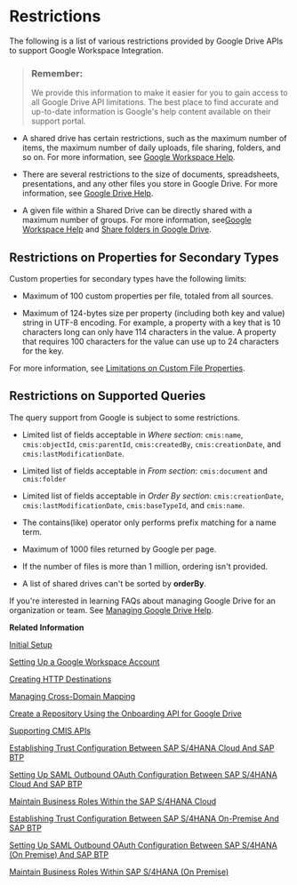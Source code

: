 <!-- loioed62ee4aa36b4452bdb39b9250fcb7f2 -->

# Restrictions

The following is a list of various restrictions provided by Google Drive APIs to support Google Workspace Integration.

> ### Remember:  
> We provide this information to make it easier for you to gain access to all Google Drive API limitations. The best place to find accurate and up-to-date information is Google's help content available on their support portal.

-   A shared drive has certain restrictions, such as the maximum number of items, the maximum number of daily uploads, file sharing, folders, and so on. For more information, see [Google Workspace Help](https://support.google.com/a/answer/7338880).

-   There are several restrictions to the size of documents, spreadsheets, presentations, and any other files you store in Google Drive. For more information, see [Google Drive Help](https://support.google.com/drive/answer/37603?hl=en).

-   A given file within a Shared Drive can be directly shared with a maximum number of groups. For more information, see[Google Workspace Help](https://support.google.com/a/answer/7338880) and [Share folders in Google Drive](https://support.google.com/drive/answer/7166529).




<a name="loioed62ee4aa36b4452bdb39b9250fcb7f2__section_cpt_zkw_5tb"/>

## Restrictions on Properties for Secondary Types

Custom properties for secondary types have the following limits:

-   Maximum of 100 custom properties per file, totaled from all sources.

-   Maximum of 124-bytes size per property \(including both key and value\) string in UTF-8 encoding. For example, a property with a key that is 10 characters long can only have 114 characters in the value. A property that requires 100 characters for the value can use up to 24 characters for the key.


For more information, see [Limitations on Custom File Properties](https://developers.google.com/drive/api/guides/properties).



<a name="loioed62ee4aa36b4452bdb39b9250fcb7f2__section_ork_dlw_5tb"/>

## Restrictions on Supported Queries

The query support from Google is subject to some restrictions.

-   Limited list of fields acceptable in *Where section*: `cmis:name`, `cmis:objectId`, `cmis:parentId`, `cmis:createdBy`, `cmis:creationDate`, and `cmis:lastModificationDate`.

-   Limited list of fields acceptable in *From section*: `cmis:document` and `cmis:folder`

-   Limited list of fields acceptable in *Order By section*: `cmis:creationDate`, `cmis:lastModificationDate`, `cmis:baseTypeId`, and `cmis:name`.

-   The contains\(like\) operator only performs prefix matching for a name term.

-   Maximum of 1000 files returned by Google per page.

-   If the number of files is more than 1 million, ordering isn't provided.

-   A list of shared drives can't be sorted by **orderBy**.




If you're interested in learning FAQs about managing Google Drive for an organization or team. See [Managing Google Drive Help](https://support.google.com/a/answer/2490100#zippy=%2Chow-many-items-can-i-have-directly-in-a-folder).

**Related Information**  


[Initial Setup](initial-setup-ef91284.md "Before you get started in Document Management Service, Integration Option your SAP BTP account administrator must subscribe to your SAP BTP subaccount to the Document Management Service, Integration Option by performing some preparatory steps.")

[Setting Up a Google Workspace Account](setting-up-a-google-workspace-account-9670f69.md "Create your Google Workspace Account to connect to Document Management Service, Integration Option.")

[Creating HTTP Destinations](creating-http-destinations-2b04ac7.md "Create destinations in your SAP BTP subaccount to connect Google Drive with Document Management Service, Integration Option.")

[Managing Cross-Domain Mapping](managing-cross-domain-mapping-96d2d97.md "Manage cross-domain mapping if your domain is different from the Google Workspace domain.")

[Create a Repository Using the Onboarding API for Google Drive](create-a-repository-using-the-onboarding-api-for-google-drive-90faa8c.md "Create your repository to Document Management Service, Integration Option as it's required for establishing a connection with Google Drive.")

[Supporting CMIS APIs](supporting-cmis-apis-4288da6.md "Following is a list of all supported CMIS (Content Management Interoperability Services) REST APIs.")

[Establishing Trust Configuration Between SAP S/4HANA Cloud And SAP BTP](establishing-trust-configuration-between-sap-s-4hana-cloud-and-sap-btp-66f91a9.md "To establish SAML trust to the identity providers generated in the SAP S/4HANA Cloud, import the SAML identity provider metadata to the Cloud Foundry account.")

[Setting Up SAML Outbound OAuth Configuration Between SAP S/4HANA Cloud And SAP BTP](setting-up-saml-outbound-oauth-configuration-between-sap-s-4hana-cloud-and-sap-btp-26f9c07.md "Configure SAML Outbound OAuth configuration between SAP S/4HANA Cloud and SAP BTP.")

[Maintain Business Roles Within the SAP S/4HANA Cloud](maintain-business-roles-within-the-sap-s-4hana-cloud-091973b.md "Create and maintain business roles based on the selected business catalogs.")

[Establishing Trust Configuration Between SAP S/4HANA On-Premise And SAP BTP](establishing-trust-configuration-between-sap-s-4hana-on-premise-and-sap-btp-f64dcdb.md "To establish SAML trust to the identity providers generated in the SAP S/4HANA On-Premise, import the SAML identity provider metadata to the SAP BTP account.")

[Setting Up SAML Outbound OAuth Configuration Between SAP S/4HANA \(On Premise\) And SAP BTP](setting-up-saml-outbound-oauth-configuration-between-sap-s-4hana-on-premise-and-sap-btp-699a106.md "Configure SAML Outbound OAuth configuration between SAP S/4HANA (on premise) and SAP BTP.")

[Maintain Business Roles Within SAP S/4HANA \(On Premise\)](maintain-business-roles-within-sap-s-4hana-on-premise-d1999cf.md "You can define authorizations for your custom business roles in SAP S/4HANA (On Premise).")

